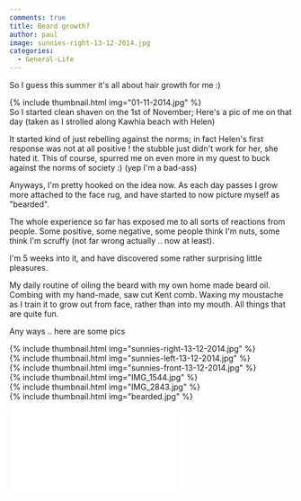 ```yaml
---
comments: true
title: Beard growth?
author: paul
image: sunnies-right-13-12-2014.jpg
categories:
  - General-Life
---
```

So I guess this summer it's all about hair growth for me :)

{% include thumbnail.html img="01-11-2014.jpg" %}   
So I started clean shaven on the 1st of November; Here's a pic of me on that day (taken as I strolled along Kawhia beach with Helen)

It started kind of just rebelling against the norms; in fact Helen's first response was not at all positive ! the stubble just didn't work for her, she hated it. This of course, spurred me on even more in my quest to buck against the norms of society :) (yep I'm a bad-ass)

Anyways, I'm pretty hooked on the idea now. As each day passes I grow more attached to the face rug, and have started to now picture myself as "bearded".

The whole experience so far has exposed me to all sorts of reactions from people. Some positive, some negative, some people think I'm nuts, some think I'm scruffy (not far wrong actually .. now at least).

I'm 5 weeks into it, and have discovered some rather surprising little pleasures.

My daily routine of oiling the beard with my own home made beard oil. Combing with my hand-made, saw cut Kent comb. Waxing my moustache as I train it to grow out from face, rather than into my mouth. All things that are quite fun.

Any ways .. here are some pics

{% include thumbnail.html img="sunnies-right-13-12-2014.jpg" %}  
{% include thumbnail.html img="sunnies-left-13-12-2014.jpg" %}  
{% include thumbnail.html img="sunnies-front-13-12-2014.jpg" %}  
{% include thumbnail.html img="IMG_1544.jpg" %}  
{% include thumbnail.html img="IMG_2843.jpg" %}  
{% include thumbnail.html img="bearded.jpg" %}  

![Beard Days](/assets/manual_uploads/beard.php)
